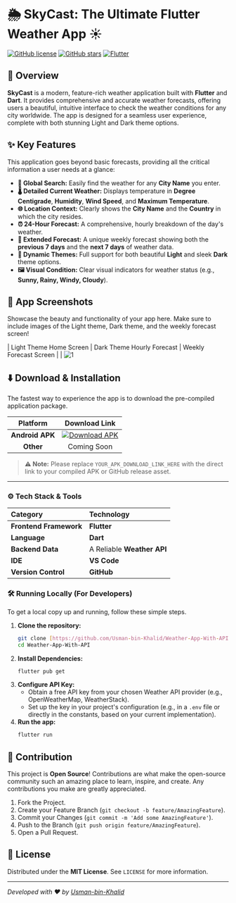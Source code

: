 # 🌦️ SkyCast: The Ultimate Flutter Weather App ☀️

[![GitHub license](https://img.shields.io/github/license/Usman-bin-Khalid/Weather-App-With-API?style=for-the-badge)](https://github.com/Usman-bin-Khalid/Weather-App-With-API/blob/main/LICENSE)
[![GitHub stars](https://img.shields.io/github/stars/Usman-bin-Khalid/Weather-App-With-API?color=FFC300&style=for-the-badge)](https://github.com/Usman-bin-Khalid/Weather-App-With-API/stargazers)
[![Flutter](https://img.shields.io/badge/Framework-Flutter-02569B?style=for-the-badge&logo=flutter)](https://flutter.dev/)

## 🌟 Overview

**SkyCast** is a modern, feature-rich weather application built with **Flutter** and **Dart**. It provides comprehensive and accurate weather forecasts, offering users a beautiful, intuitive interface to check the weather conditions for any city worldwide. The app is designed for a seamless user experience, complete with both stunning Light and Dark theme options.

## ✨ Key Features

This application goes beyond basic forecasts, providing all the critical information a user needs at a glance:

* **📍 Global Search:** Easily find the weather for any **City Name** you enter.
* **🌡️ Detailed Current Weather:** Displays temperature in **Degree Centigrade**, **Humidity**, **Wind Speed**, and **Maximum Temperature**.
* **🌐 Location Context:** Clearly shows the **City Name** and the **Country** in which the city resides.
* **⏰ 24-Hour Forecast:** A comprehensive, hourly breakdown of the day's weather.
* **📅 Extended Forecast:** A unique weekly forecast showing both the **previous 7 days** and the **next 7 days** of weather data.
* **🎨 Dynamic Themes:** Full support for both beautiful **Light** and sleek **Dark** theme options.
* **🖼️ Visual Condition:** Clear visual indicators for weather status (e.g., **Sunny, Rainy, Windy, Cloudy**).

## 📸 App Screenshots

Showcase the beauty and functionality of your app here. Make sure to include images of the Light theme, Dark theme, and the weekly forecast screen!

| Light Theme Home Screen | Dark Theme Hourly Forecast | Weekly Forecast Screen |
| ![1](https://github.com/user-attachments/assets/ef0f058b-66c9-4c94-8e1b-5d5bb7136330)


## ⬇️ Download & Installation

The fastest way to experience the app is to download the pre-compiled application package.

| Platform | Download Link |
| :---: | :---: |
| **Android APK** | [![Download APK](https://img.shields.io/badge/DOWNLOAD%20APP-4285F4?style=for-the-badge&logo=android&logoColor=white)](YOUR_APK_DOWNLOAD_LINK_HERE) |
| **Other** | Coming Soon |

> **⚠️ Note:** Please replace `YOUR_APK_DOWNLOAD_LINK_HERE` with the direct link to your compiled APK or GitHub release asset.

***

### ⚙️ Tech Stack & Tools

| Category | Technology |
| :--- | :--- |
| **Frontend Framework** | **Flutter** |
| **Language** | **Dart** |
| **Backend Data** | A Reliable **Weather API** |
| **IDE** | **VS Code** |
| **Version Control** | **GitHub** |

### 🛠️ Running Locally (For Developers)

To get a local copy up and running, follow these simple steps.

1.  **Clone the repository:**
    ```bash
    git clone [https://github.com/Usman-bin-Khalid/Weather-App-With-API.git](https://github.com/Usman-bin-Khalid/Weather-App-With-API.git)
    cd Weather-App-With-API
    ```
2.  **Install Dependencies:**
    ```bash
    flutter pub get
    ```
3.  **Configure API Key:**
    * Obtain a free API key from your chosen Weather API provider (e.g., OpenWeatherMap, WeatherStack).
    * Set up the key in your project's configuration (e.g., in a `.env` file or directly in the constants, based on your current implementation).
4.  **Run the app:**
    ```bash
    flutter run
    ```

## 🤝 Contribution

This project is **Open Source**! Contributions are what make the open-source community such an amazing place to learn, inspire, and create. Any contributions you make are greatly appreciated.

1.  Fork the Project.
2.  Create your Feature Branch (`git checkout -b feature/AmazingFeature`).
3.  Commit your Changes (`git commit -m 'Add some AmazingFeature'`).
4.  Push to the Branch (`git push origin feature/AmazingFeature`).
5.  Open a Pull Request.

## 📄 License

Distributed under the **MIT License**. See `LICENSE` for more information.

***
*Developed with ❤️ by [Usman-bin-Khalid](https://github.com/Usman-bin-Khalid)*
